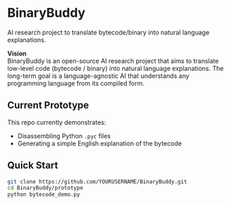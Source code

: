# BinaryBuddy
AI research project to translate bytecode/binary into natural language explanations.

**Vision**  
BinaryBuddy is an open-source AI research project that aims to translate
low-level code (bytecode / binary) into natural language explanations.
The long-term goal is a language-agnostic AI that understands any
programming language from its compiled form.

## Current Prototype
This repo currently demonstrates:
* Disassembling Python `.pyc` files
* Generating a simple English explanation of the bytecode

## Quick Start
```bash
git clone https://github.com/YOURUSERNAME/BinaryBuddy.git
cd BinaryBuddy/prototype
python bytecode_demo.py
